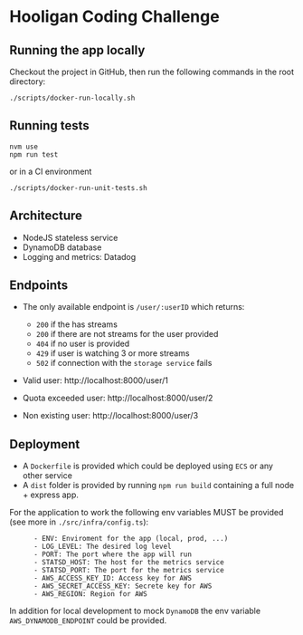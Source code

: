 # Hooligan Coding Challenge

## Running the app locally

Checkout the project in GitHub, then run the following commands in the root directory:

```
./scripts/docker-run-locally.sh
```

## Running tests

```
nvm use
npm run test
```
or in a CI environment

```
./scripts/docker-run-unit-tests.sh
```

## Architecture

- NodeJS stateless service
- DynamoDB database
- Logging and metrics: Datadog

## Endpoints

- The only available endpoint is `/user/:userID` which returns:
    - `200` if the has streams
    - `200` if there are not streams for the user provided
    - `404` if no user is provided
    - `429` if user is watching 3 or more streams
    - `502` if connection with the `storage service` fails

- Valid user: http://localhost:8000/user/1
- Quota exceeded user: http://localhost:8000/user/2
- Non existing user: http://localhost:8000/user/3

## Deployment

- A `Dockerfile` is provided which could be deployed using `ECS` or any other service
- A `dist` folder is provided by running `npm run build` containing a full node + express app.

For the application to work the following env variables MUST be provided (see more in `./src/infra/config.ts`):

```
      - ENV: Enviroment for the app (local, prod, ...)
      - LOG_LEVEL: The desired log level
      - PORT: The port where the app will run
      - STATSD_HOST: The host for the metrics service
      - STATSD_PORT: The port for the metrics service
      - AWS_ACCESS_KEY_ID: Access key for AWS
      - AWS_SECRET_ACCESS_KEY: Secrete key for AWS
      - AWS_REGION: Region for AWS
```

In addition for local development to mock `DynamoDB` the env variable `AWS_DYNAMODB_ENDPOINT` could be provided.